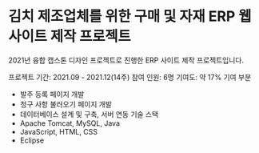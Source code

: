 # 김치 제조업체를 위한 구매 및 자재 ERP 웹 사이트 제작 프로젝트
 
2021년 융합 캡스톤 디자인 프로젝트로 진행한 ERP 사이트 제작 프로젝트입니다.

프로젝트 기간: 2021.09 - 2021.12(14주)
참여 인원: 6명
기여도: 약 17%
기여 부분
- 발주 등록 페이지 개발
- 청구 사항 불러오기 페이지 개발
- 데이터베이스 설계 및 구축, 서버 연동
기술 스택
- Apache Tomcat, MySQL, Java
- JavaScript, HTML, CSS
- Eclipse

